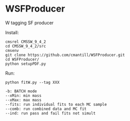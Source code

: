 # WSFProducer
W tagging SF producer

Install:
```
cmsrel CMSSW_9_4_2
cd CMSSW_9_4_2/src
cmsenv
git clone https://github.com/cmantill/WSFProducer.git
cd WSFProducer/
python setupPDF.py
```

Run:
```
python fitW.py --tag XXX 

-b: BATCH mode
--xMin: min mass
--xMax: max mass
--fits: run individual fits to each MC sample
--comb: run combined data and MC fit
--ind: run pass	and fail fits not simult
```

